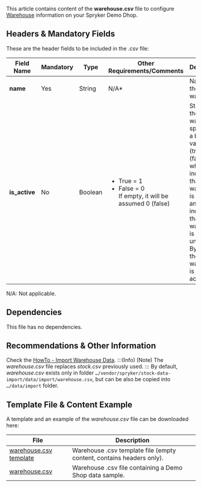 This article contains content of the **warehouse.csv** file to configure [Warehouse](https://documentation.spryker.com/docs/inventory-management) information on your Spryker Demo Dhop.

## Headers & Mandatory Fields 
These are the header fields to be included in the .csv file:

| Field Name | Mandatory | Type | Other Requirements/Comments | Description |
| --- | --- | --- | --- | --- |
| **name** | Yes | String | N/A*| Name of the warehouse. |
| **is_active** | No | Boolean | <ul><li>True = 1</li><li>False = 0</li>If empty, it will be assumed 0 (false)</li></ul>|Status of the warehouse, specified in a boolean value: 1 (true) or 0 (false), where 1 indicates that the warehouse is available and 0 indicates that the warehouse is unavailable. By default, the warehouse is not active.|
N/A: Not applicable.

## Dependencies
This file has no dependencies.

## Recommendations & Other Information
Check the [HowTo - Import Warehouse Data](https://documentation.spryker.com/docs/ht-import-warehouse-data).
:::(Info) (Note)
The *warehouse.csv* file replaces *stock.csv* previously used. 
:::
By default, *warehouse.csv* exists only in folder `…/vendor/spryker/stock-data-import/data/import/warehouse.csv`, but can be also be copied into `…/data/import` folder. 


## Template File & Content Example
A template and an example of the *warehouse.csv* file can be downloaded here:

| File | Description |
| --- | --- |
| [warehouse.csv template]() | Warehouse .csv template file (empty content, contains headers only). |
| [warehouse.csv](v) | Warehouse .csv file containing a Demo Shop data sample. |